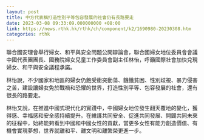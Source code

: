 ```yaml
---
layout: post
title: 中方代表稱打造性別平等包容發展的社會仍有長路要走
date: 2023-03-08 09:33:09.000000000 +08:00
link: https://news.rthk.hk/rthk/ch/component/k2/1690980-20230308.htm
categories: rthk
---
```


聯合國安理會舉行婦女、和平與安全問題公開辯論會，聯合國婦女地位委員會會議中國代表團團長、國務院婦女兒童工作委員會副主任林怡，呼籲國際社會加快兌現婦女、和平與安全議程承諾。

林怡說，不少國家和地區的婦女仍飽受衝突動蕩、饑餓貧困、性別歧視、暴力侵害之苦，建設讓婦女免於戰禍和恐懼的世界，打造性別平等、包容發展的社會，還有很長的路要走。

林怡又說，在推進中國式現代化的實踐中，中國婦女地位發生翻天覆地的變化，獲得感、幸福感和安全感持續提升。在維護共同安全、促進共同發展、開闢共同未來的征程中，始終能夠看到中國和中國女性的貢獻，當更多女性有能力創造價值、有機會實現夢想，世界就離和平、離文明和離繁榮更進一步。
